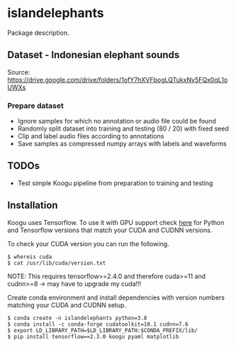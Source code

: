 # islandelephants
Package description.

## Dataset - Indonesian elephant sounds
Source: https://drive.google.com/drive/folders/1ofY7hXVFbogLQTukxNy5FQx0qL1oUWXs

### Prepare dataset
- Ignore samples for which no annotation or audio file could be found
- Randomly split dataset into training and testing (80 / 20) with fixed seed
- Clip and label audio files according to annotations
- Save samples as compressed numpy arrays with labels and waveforms

## TODOs
- Test simple Koogu pipeline from preparation to training and testing

## Installation
Koogu uses Tensorflow. To use it with GPU support check [here](https://www.tensorflow.org/install/source#tested_build_configurations) for Python and Tensorflow versions that match your CUDA and CUDNN versions. 

To check your CUDA version you can run the following.
```shell
$ whereis cuda
$ cat /usr/lib/cuda/version.txt
```


NOTE: This requires tensorflow>=2.4.0 and therefore cuda>=11 and cudnn>=8 -> may have to upgrade my cuda!!!


Create conda environment and install dependencies with version numbers matching your CUDA and CUDNN setup.
```shell
$ conda create -n islandelephants python=3.8
$ conda install -c conda-forge cudatoolkit=10.1 cudnn=7.6
$ export LD_LIBRARY_PATH=$LD_LIBRARY_PATH:$CONDA_PREFIX/lib/
$ pip install tensorflow==2.3.0 koogu pyaml matplotlib
```
